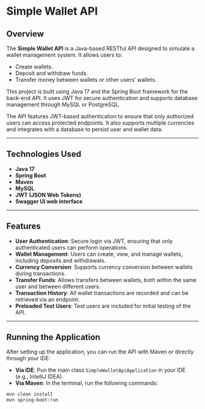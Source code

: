 # **Simple Wallet API**

## **Overview**

The **Simple Wallet API** is a Java-based RESTful API designed to simulate a wallet management system. It allows users to:

- Create wallets.
- Deposit and withdraw funds.
- Transfer money between wallets or other users’ wallets.


This project is built using Java 17 and the Spring Boot framework for the back-end API. It uses JWT for secure authentication and supports database management through MySQL or PostgreSQL.

The API features JWT-based authentication to ensure that only authorized users can access protected endpoints. It also supports multiple currencies and integrates with a database to persist user and wallet data.

---

## **Technologies Used**

- **Java 17**
- **Spring Boot**
- **Maven**
- **MySQL**
- **JWT (JSON Web Tokens)**
- **Swagger UI web interface**

---

## **Features**

- **User Authentication**: Secure login via JWT, ensuring that only authenticated users can perform operations.
- **Wallet Management**: Users can create, view, and manage wallets, including deposits and withdrawals.
- **Currency Conversion**: Supports currency conversion between wallets during transactions.
- **Transfer Funds**: Allows transfers between wallets, both within the same user and between different users.
- **Transaction History**: All wallet transactions are recorded and can be retrieved via an endpoint.
- **Preloaded Test Users**: Test users are included for initial testing of the API.

---

## **Running the Application**

After setting up the application, you can run the API with Maven or directly through your IDE:

- **Via IDE**: Рun the main class `SimpleWalletApiApplication` in your IDE (e.g., IntelliJ IDEA).
- **Via Maven**: In the terminal, run the following commands:

```bash
mvn clean install
mvn spring-boot:run
